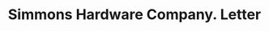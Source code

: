 ---
doi: 10.7916/D8WW8VR9
date_other: '1914'
date_other_textual: '1914'
form: correspondence
genre:
- Letters (correspondence)
name:
- Simmons Hardware Company
object_in_context_url: https://biggert.cul.columbia.edu/items/view/ave_biggert_00658
subject_hierarchical_geographic:
- Minneapolis, Minnesota, United States
subject_name:
- Simmons Hardware Company
title: Simmons Hardware Company. Letter
sort_title: Simmons Hardware Company. Letter
call_number: ave_biggert_00658
coordinates:
- 44.983333333333334,-93.26666666666667
pid: ave_biggert_00658
identifiers: ave_biggert_00658
canvas_id: ldpd:395930
permalink: "/items/ave_biggert_00658/"
layout: iiif-image-page
---